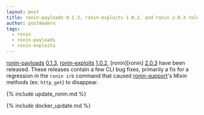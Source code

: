 ```yaml
---
layout: post
title: ronin-payloads 0.1.3, ronin-exploits 1.0.2, and ronin 2.0.3 released
author: postmodern
tags:
  - ronin
  - ronin-payloads
  - ronin-exploits
---
```


[ronin-payloads][ronin-payloads] [0.1.3][ronin-payloads-0.1.3],
[ronin-exploits][ronin-exploits] [1.0.2][ronin-exploits-1.0.2],
[ronin][ronin] [2.0.3][ronin-2.0.3] have been released.
These releases contain a few CLI bug fixes, primarily a fix for a regression
in the `ronin irb` command that caused [ronin-support]'s Mixin methods
(ex: `http_get`) to disappear.

{% include update_ronin.md %}

{% include docker_update.md %}

[ronin-support]: https://github.com/ronin-rb/ronin-support#readme
[ronin-payloads]: https://github.com/ronin-rb/ronin-payloads#readme
[ronin-exploits]: https://github.com/ronin-rb/ronin-exploits#readme

[ronin-payloads-0.1.3]: https://github.com/ronin-rb/ronin-payloads/releases/tag/v0.1.3
[ronin-exploits-1.0.2]: https://github.com/ronin-rb/ronin-exploits/releases/tag/v1.0.2
[ronin-2.0.3]: https://github.com/ronin-rb/ronin/releases/tag/v2.0.3
